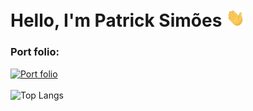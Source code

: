<h1> Hello, I'm Patrick Simões <img src="https://raw.githubusercontent.com/ABSphreak/ABSphreak/master/gifs/Hi.gif" width="30px" /></h1>

<h3>Port folio:</h3>

<a href="https://meu-portfolio-lovat-beta.vercel.app/" target="_blank">
    <img src="https://img.shields.io/badge/Port%20folio-blue?style=for-the-badge" alt="Port folio">
</a>

<br>
<br>
<img src="https://github-readme-stats.vercel.app/api/top-langs/?username=PatrickSimoes&layout=compact&langs_count=15&theme=github_dark" alt="Top Langs">

